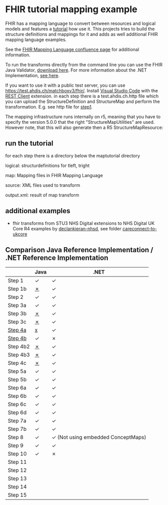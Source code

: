 # FHIR tutorial mapping example
FHIR has a mapping language to convert between resources and logical models and features a [tutorial](http://build.fhir.org/mapping-tutorial.html) how use it. This projects tries to build the structure definitions and mappings for it and adds as well additional FHIR mapping language examples.

See the [FHIR Mapping Language confluence page](https://confluence.hl7.org/display/FHIR/Using+the+FHIR+Mapping+Language) for additional information. 

To run the transforms directly from the command line you can use the FHIR Java Validator, [download here](https://github.com/hapifhir/org.hl7.fhir.core/releases/latest/download/validator_cli.jar).
For more information about the .NET Implementation, [see here](https://docs.fire.ly/mappingengine/index.html).

If you want to use it with a public test server, you can use https://test.ahdis.ch/matchboxv3/fhir/. Install [Visual Studio Code](https://code.visualstudio.com/) with the [REST Client](https://marketplace.visualstudio.com/items?itemName=humao.rest-client) extension. in each step there is a test.ahdis.ch.http file which you can upload the StructureDefinition and StructureMap and perform the transformation. E.g. see http file for [step1](https://github.com/ahdis/fhir-mapping-tutorial/blob/master/maptutorial/step1/test.ahdis.ch.http).

The mapping infrastructure runs internally on r5, meaning that you have to specify the version 5.0.0 that the right "StructureMapUtilities" are used. However note, that this will also generate then a R5 StructureMapResource:


## run the tutorial
for each step there is a directory below the maptutorial directory

logical: structurdefinitions for tleft, tright

map: Mapping files in FHIR Mapping Language

source: XML files used to transform

output.xml: result of map transform

## additional examples
- fhir transforms from STU3 NHS Digital extensions to NHS Digital UK Core R4 examples by [declankieran-nhsd](https://github.com/ahdis/fhir-mapping-tutorial/commits?author=declankieran-nhsd), see folder [careconnect-to-ukcore](https://github.com/ahdis/fhir-mapping-tutorial/tree/master/careconnect-to-ukcore)


## Comparison Java Reference Implementation / .NET Reference Implementation

|          | Java | .NET |
|----------|------|------|
| Step 1   |  ✓   |   ✓  |
| Step 1b  |  [✗](https://github.com/ahdis/fhir-mapping-tutorial/issues/20)   |   ✓  |
| Step 2   |  ✓   |   ✓  |
| Step 3a  |  ✓   |   ✓  |
| Step 3b  |  [✗](https://github.com/ahdis/fhir-mapping-tutorial/issues/21)  |   ✓  |
| Step 3c  |  [✗](https://github.com/ahdis/fhir-mapping-tutorial/issues/21)  |   ✓  |
| [Step 4a](https://jira.hl7.org/browse/FHIR-27140)  |  [x](https://github.com/ahdis/fhir-mapping-tutorial/issues/22)  |   ✓  | 
| [Step 4b](https://jira.hl7.org/browse/FHIR-28465)  |  ✓  |   ✗  |
| Step 4b2 |  [✗](https://github.com/ahdis/fhir-mapping-tutorial/issues/21)  |   ✓  |
| Step 4b3 |  [✗](https://github.com/ahdis/fhir-mapping-tutorial/issues/21) |   ✓  |
| Step 4c  |  [✗](https://github.com/ahdis/fhir-mapping-tutorial/issues/21)  |   ✓  |
| Step 5a  |  ✓   |   ✓  |
| Step 5b  |  ✓   |   ✓  |
| Step 6a  |  ✓   |   ✓  |
| Step 6b  |  ✓   |   ✓  |
| Step 6c  |  ✓   |   ✓  |
| Step 6d  |  ✓   |   ✓  |
| Step 7a  |  ✓   |   ✓  |
| Step 7b  |  ✓   |   ✓  |
| Step 8   |  ✓   |   ✓ (Not using embedded ConceptMaps)   |
| Step 9   |  ✓   |   ✓  |
| Step 10  |  ✓   |   ✗  |
| Step 11  |      |      |
| Step 12  |      |      |
| Step 13  |      |      |
| Step 14  |      |      |
| Step 15  |      |      |
